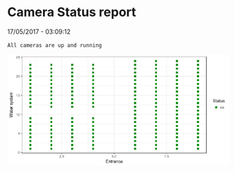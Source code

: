 Camera Status report
================
17/05/2017 - 03:09:12

    All cameras are up and running

![](camreport_files/figure-markdown_github/unnamed-chunk-2-1.png)
